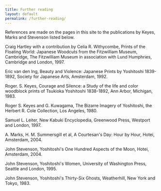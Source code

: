 ```yaml
---
title: Further reading
layout: default
permalink: /further-reading/
---
```

References are made on the pages in this site to the publications by Keyes, Marks and Stevenson listed below.

Craig Hartley with a contribution by Celia R. Withycombe, Prints of the Floating World: Japanese Woodcuts from the Fitzwilliam Museum, Cambridge, The Fitzwilliam Museum in association with Lund Humphries, Cambridge and London, 1997.

Eric van den Ing, Beauty and Violence: Japanese Prints by Yoshitoshi 1839-1892, Society for Japanese Arts, Amsterdam, 1992.

Roger. S. Keyes, Courage and Silence: a Study of the life and color woodblock prints of Tsukioka Yoshitoshi 1838-1892, Ann Arbor, Michigan, 1983.

Roger S. Keyes and G. Kuwagama, The Bizarre Imagery of Yoshitoshi, the Herbert R. Cole Collection, Los Angeles, 1980.

Samuel L. Leiter, New Kabuki Encyclopedia, Greenwood Press, Westport and London, 1997.

A. Marks, H. M. Summersgill et al, A Courtesan's Day: Hour by Hour, Hotei, Amsterdam, 2004.

John Stevenson, Yoshitoshi's One Hundred Aspects of the Moon, Hotei, Amsterdam, 2004.

John Stevenson, Yoshitoshi's Women, University of Washington Press, Seattle and London, 1995.

John Stevenson, Yoshitoshi's Thirty-Six Ghosts, Weatherhill, New York and Tokyo, 1983.

